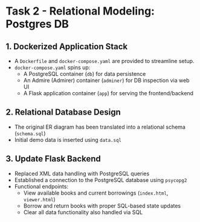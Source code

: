 # Task 2 - Relational Modeling: Postgres DB

## 1. Dockerized Application Stack
- A `Dockerfile` and `docker-compose.yaml` are provided to streamline setup.
- `docker-compose.yaml` spins up:
    - A PostgreSQL container (`db`) for data persistence
    - An Admire (Admirer) container (`adminer`) for DB inspection via web UI
    - A Flask application container (`app`) for serving the frontend/backend

## 2. Relational Database Design 
- The original ER diagram has been translated into a relational schema (`schema.sql`)
- Initial demo data is inserted using `data.sql` <!-- to showcase application functionality -->

## 3. Update Flask Backend
- Replaced XML data handling with PostgreSQL queries
- Established a connection to the PostgreSQL database using `psycopg2`
- Functional endpoints:
    - View available books and current borrowings (`index.html`, `viewer.html`)
    - Borrow and return books with proper SQL-based state updates
    - Clear all data functionality also handled via SQL